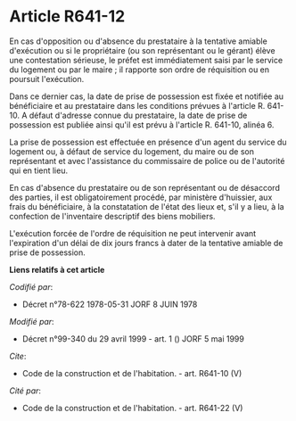 # Article R641-12

En cas d'opposition ou d'absence du prestataire à la tentative amiable d'exécution ou si le propriétaire (ou son représentant
ou le gérant) élève une contestation sérieuse, le préfet est immédiatement saisi par le service du logement ou par le maire ;
il rapporte son ordre de réquisition ou en poursuit l'exécution. 

Dans ce dernier cas, la date de prise de possession est fixée et notifiée au bénéficiaire et au prestataire dans les
conditions prévues à l'article R. 641-10. A défaut d'adresse connue du prestataire, la date de prise de possession est
publiée ainsi qu'il est prévu à l'article R. 641-10, alinéa 6. 

La prise de possession est effectuée en présence d'un agent du service du logement ou, à défaut de service du logement, du
maire ou de son représentant et avec l'assistance du commissaire de police ou de l'autorité qui en tient lieu. 

En cas d'absence du prestataire ou de son représentant ou de désaccord des parties, il est obligatoirement procédé, par
ministère d'huissier, aux frais du bénéficiaire, à la constatation de l'état des lieux et, s'il y a lieu, à la confection de
l'inventaire descriptif des biens mobiliers. 

L'exécution forcée de l'ordre de réquisition ne peut intervenir avant l'expiration d'un délai de dix jours francs à dater de
la tentative amiable de prise de possession.

**Liens relatifs à cet article**

_Codifié par_:

  - Décret n°78-622 1978-05-31 JORF 8 JUIN 1978

_Modifié par_:

  - Décret n°99-340 du 29 avril 1999 - art. 1 () JORF 5 mai 1999

_Cite_:

  - Code de la construction et de l'habitation. - art. R641-10 (V)

_Cité par_:

  - Code de la construction et de l'habitation. - art. R641-22 (V)
